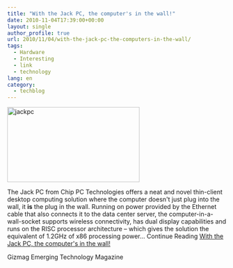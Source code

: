 ```yaml
---
title: "With the Jack PC, the computer's in the wall!"
date: 2010-11-04T17:39:00+00:00
layout: single
author_profile: true
url: 2010/11/04/with-the-jack-pc-the-computers-in-the-wall/
tags:
  - Hardware
  - Interesting
  - link
  - technology
lang: en
category: 
  - techblog
---
```

[<img title="jackpc" border="0" alt="jackpc" src="http://lh3.ggpht.com/_vaUVXcmC3OI/TNLoxFrUBPI/AAAAAAAADCI/IXmU_YeZugo/jackpc_thumb.jpg?imgmax=800" width="304" height="173" />](http://lh5.ggpht.com/_vaUVXcmC3OI/TNLovl7c74I/AAAAAAAADCE/qJt6eRjhznM/s1600-h/jackpc%5B2%5D.jpg)

The Jack PC from Chip PC Technologies offers a neat and novel thin-client desktop computing solution where the computer doesn't just plug into the wall, it **is** the plug in the wall. Running on power provided by the Ethernet cable that also connects it to the data center server, the computer-in-a-wall-socket supports wireless connectivity, has dual display capabilities and runs on the RISC processor architecture – which gives the solution the equivalent of 1.2GHz of x86 processing power… Continue Reading [With the Jack PC, the computer's in the wall!](http://www.gizmag.com/jack-pc-plug-sized-thin-client-computing-solution/16799/)

Gizmag Emerging Technology Magazine